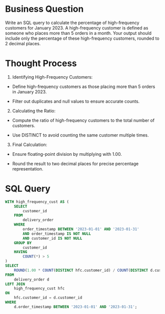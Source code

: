 # Business Question

Write an SQL query to calculate the percentage of high-frequency customers for January 2023. A high-frequency customer is defined as someone who places more than 5 orders in a month. Your output should include only the percentage of these high-frequency customers, rounded to 2 decimal places.

# Thought Process
1. Identifying High-Frequency Customers:

- Define high-frequency customers as those placing more than 5 orders in January 2023.

- Filter out duplicates and null values to ensure accurate counts.

2. Calculating the Ratio:

- Compute the ratio of high-frequency customers to the total number of customers.

- Use DISTINCT to avoid counting the same customer multiple times.

3. Final Calculation:

- Ensure floating-point division by multiplying with 1.00.

- Round the result to two decimal places for precise percentage representation.

# SQL Query

```sql
WITH high_frequency_cust AS (
    SELECT 
        customer_id 
    FROM 
        delivery_order 
    WHERE 
        order_timestamp BETWEEN '2023-01-01' AND '2023-01-31'
        AND order_timestamp IS NOT NULL
        AND customer_id IS NOT NULL
    GROUP BY 
        customer_id 
    HAVING 
        COUNT(*) > 5
)
SELECT 
    ROUND(1.00 * COUNT(DISTINCT hfc.customer_id) / COUNT(DISTINCT d.customer_id) * 100, 2) AS high_frequency_customer_percentage
FROM 
    delivery_order d 
LEFT JOIN 
    high_frequency_cust hfc 
ON 
    hfc.customer_id = d.customer_id 
WHERE 
    d.order_timestamp BETWEEN '2023-01-01' AND '2023-01-31';
